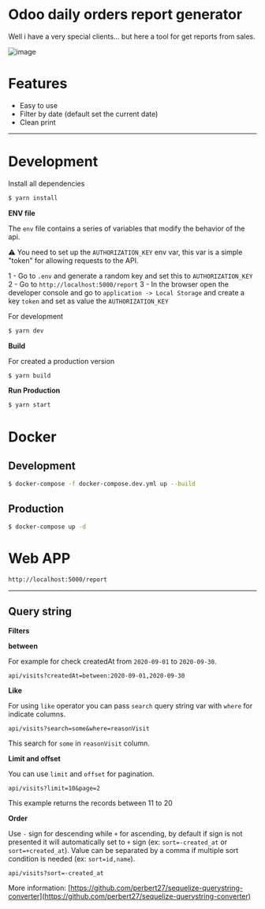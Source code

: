 # Odoo daily orders report generator


Well i have a very special clients... but here a tool for get reports from sales.

![image](https://user-images.githubusercontent.com/35310226/141217457-1d48060a-a39f-4d4e-abdb-76746c005a33.png)


# Features

- Easy to use
- Filter by date (default set the current date)
- Clean print

---

# Development

Install all dependencies

```bash
$ yarn install
```

**ENV file**

The `env` file contains a series of variables that modify the behavior of the api.

:warning: You need to set up the `AUTHORIZATION_KEY` env var, this var is a simple "token" for allowing requests to the API.

1 - Go to `.env` and generate a random key and set this to `AUTHORIZATION_KEY`
2 - Go to `http://localhost:5000/report`
3 - In the browser open the developer console and go to `application -> Local Storage` and create a key `token` and set as value the `AUTHORIZATION_KEY`


For development

```bash
$ yarn dev
```

**Build**

For created a production version
```bash
$ yarn build
```

**Run Production**

```bash
$ yarn start
```

# Docker

## Development

```bash
$ docker-compose -f docker-compose.dev.yml up --build
```

## Production

```bash
$ docker-compose up -d
```

# Web APP

```bash
http://localhost:5000/report
```

---


## Query string

**Filters**

**between**

For example for check createdAt from `2020-09-01` to `2020-09-30`.

```
api/visits?createdAt=between:2020-09-01,2020-09-30
```

**Like**

For using `like` operator you can pass `search` query string var with `where` for indicate columns.

```
api/visits?search=some&where=reasonVisit
```

This search for `some` in `reasonVisit` column.

**Limit and offset**

You can use `limit` and `offset` for pagination.

```
api/visits?limit=10&page=2
```

This example returns the records between 11 to 20

**Order**

Use `-` sign for descending while `+` for ascending, by default if sign is not presented it will automatically set to `+` sign (ex: `sort=-created_at` or `sort=+created_at`). Value can be separated by a comma if multiple sort condition is needed (ex: `sort=id,name`).

```
api/visits?sort=-created_at
```

More information: [https://github.com/perbert27/sequelize-querystring-converter](https://github.com/perbert27/sequelize-querystring-converter)

